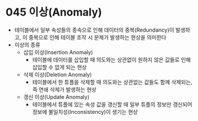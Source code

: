 # 045 이상(Anomaly)

- 테이블에서 일부 속성들의 종속으로 인해 데이터의 중복(Redundancy)이 발생하고, 이 중복으로 인해 테이블 조작 시 문제가 발생하는 현상을 의미한다
- 이상의 종류
  - 삽입 이상(Insertion Anomaly)
    - 테이블에 데이터를 삽입할 때 의도와는 상관없이 원하지 않은 값들로 인해 삽입할 수 없게 되는 현상
  - 삭제 이상(Deletion Anomaly)
    - 테이블에서 한 튜플을 삭제할 때 의도와는 상관없는 값들도 함께 삭제되는, 즉 연쇄 삭제가 발생하는 현상
  - 갱신 이상(Update Anomaly)
    - 테이블에서 튜플에 있는 속성 값을 갱신할 때 일부 튜플의 정보만 갱신되어 정보에 불일치성(Inconsistency)이 생기는 현상